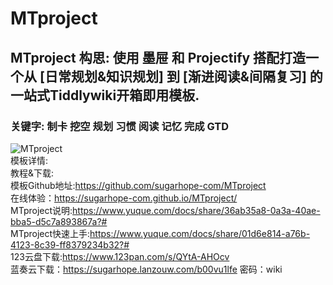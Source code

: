 # MTproject
## MTproject 构思: 使用 墨屉 和 Projectify 搭配打造一个从 [日常规划&知识规划] 到 [渐进阅读&间隔复习] 的一站式Tiddlywiki开箱即用模板.  
### 关键字: 制卡 挖空 规划 习惯 阅读 记忆 完成 GTD   
![MTproject](https://user-images.githubusercontent.com/105823680/179948876-0e3f0bc8-11cf-4052-ae63-ddb8635208eb.png)   
模板详情:   
教程&下载:  
模板Github地址:https://github.com/sugarhope-com/MTproject  
在线体验：https://sugarhope-com.github.io/MTproject/  
MTproject说明:https://www.yuque.com/docs/share/36ab35a8-0a3a-40ae-bba5-d5c7a893867a?#  
MTproject快速上手:https://www.yuque.com/docs/share/01d6e814-a76b-4123-8c39-ff8379234b32?#  
123云盘下载:https://www.123pan.com/s/QYtA-AHOcv  
蓝奏云下载：https://sugarhope.lanzouw.com/b00vu1lfe 密码：wiki  
